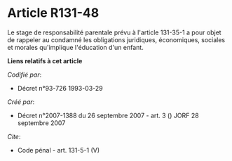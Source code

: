 # Article R131-48

Le stage de responsabilité parentale prévu à l'article 131-35-1 a pour objet de rappeler au condamné les obligations
juridiques, économiques, sociales et morales qu'implique l'éducation d'un enfant.

**Liens relatifs à cet article**

_Codifié par_:

  - Décret n°93-726 1993-03-29

_Créé par_:

  - Décret n°2007-1388 du 26 septembre 2007 - art. 3 () JORF 28 septembre 2007

_Cite_:

  - Code pénal - art. 131-5-1 (V)
